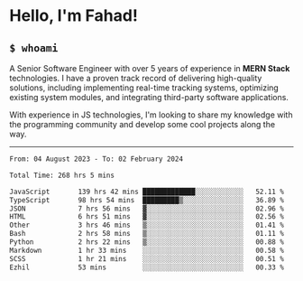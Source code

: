 <h1>Hello, I'm Fahad!</h1>

<h2><code>$ whoami</code></h2>

A Senior Software Engineer with over 5 years of experience in **MERN Stack** technologies. I have a proven track record of delivering high-quality solutions, including implementing real-time tracking systems, optimizing existing system modules, and integrating third-party software applications.

With experience in JS technologies, I'm looking to share my knowledge with the programming community and develop some cool projects along the way.

---

<!--START_SECTION:waka-->

```txt
From: 04 August 2023 - To: 02 February 2024

Total Time: 268 hrs 5 mins

JavaScript       139 hrs 42 mins █████████████░░░░░░░░░░░░   52.11 %
TypeScript       98 hrs 54 mins  █████████▒░░░░░░░░░░░░░░░   36.89 %
JSON             7 hrs 56 mins   ▓░░░░░░░░░░░░░░░░░░░░░░░░   02.96 %
HTML             6 hrs 51 mins   ▓░░░░░░░░░░░░░░░░░░░░░░░░   02.56 %
Other            3 hrs 46 mins   ▒░░░░░░░░░░░░░░░░░░░░░░░░   01.41 %
Bash             2 hrs 58 mins   ▒░░░░░░░░░░░░░░░░░░░░░░░░   01.11 %
Python           2 hrs 22 mins   ▒░░░░░░░░░░░░░░░░░░░░░░░░   00.88 %
Markdown         1 hr 33 mins    ░░░░░░░░░░░░░░░░░░░░░░░░░   00.58 %
SCSS             1 hr 21 mins    ░░░░░░░░░░░░░░░░░░░░░░░░░   00.51 %
Ezhil            53 mins         ░░░░░░░░░░░░░░░░░░░░░░░░░   00.33 %
```

<!--END_SECTION:waka-->

<!--
**heyFahad/heyFahad** is a ✨ _special_ ✨ repository because its `README.md` (this file) appears on your GitHub profile.

Here are some ideas to get you started:

- 🔭 I’m currently working on ...
- 🌱 I’m currently learning ...
- 👯 I’m looking to collaborate on ...
- 🤔 I’m looking for help with ...
- 💬 Ask me about ...
- 📫 How to reach me: ...
- 😄 Pronouns: ...
- ⚡ Fun fact: ...
-->
